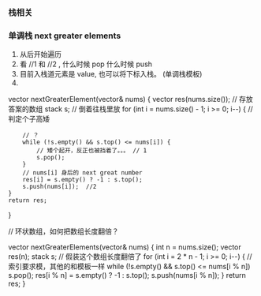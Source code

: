### 栈相关

### 单调栈 next greater elements 
1. 从后开始遍历
2. 看 //1 和 //2 , 什么时候 pop 什么时候 push 
3. 目前入栈道元素是 value, 也可以将下标入栈。
(单调栈模板)
4. 

vector<int> nextGreaterElement(vector<int>& nums) {
    vector<int> res(nums.size()); // 存放答案的数组
    stack<int> s;
    // 倒着往栈里放
    for (int i = nums.size() - 1; i >= 0; i--) {
        // 判定个子高矮

        // ？
        while (!s.empty() && s.top() <= nums[i]) {
            // 矮个起开，反正也被挡着了。。。 // 1
            s.pop();
        }
        // nums[i] 身后的 next great number
        res[i] = s.empty() ? -1 : s.top();
        s.push(nums[i]);  //2 
    }
    return res;
}

// 环状数组，如何把数组长度翻倍？

vector<int> nextGreaterElements(vector<int>& nums) {
    int n = nums.size();
    vector<int> res(n);
    stack<int> s;
    // 假装这个数组长度翻倍了
    for (int i = 2 * n - 1; i >= 0; i--) {
        // 索引要求模，其他的和模板一样
        while (!s.empty() && s.top() <= nums[i % n])
            s.pop();
        res[i % n] = s.empty() ? -1 : s.top();
        s.push(nums[i % n]);
    }
    return res;
}

